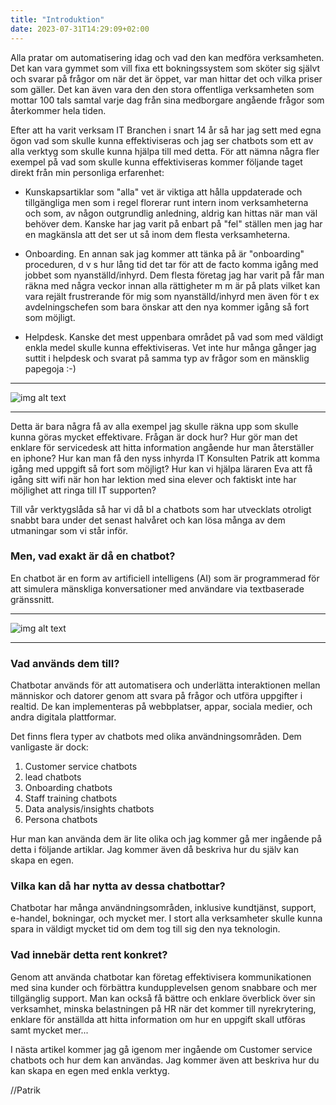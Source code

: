 ```yaml
---
title: "Introduktion"
date: 2023-07-31T14:29:09+02:00
---
```


Alla pratar om automatisering idag och vad den kan medföra verksamheten. Det kan vara gymmet som vill fixa ett bokningssystem som sköter sig självt och svarar på frågor om när det är öppet, var man hittar det och vilka priser som gäller. Det kan även vara den den stora offentliga verksamheten som mottar 100 tals samtal varje dag från sina medborgare angående frågor som återkommer hela tiden.

Efter att ha varit verksam IT Branchen i snart 14 år så har jag sett med egna ögon vad som skulle kunna effektiviseras och jag ser chatbots som ett av alla verktyg som skulle kunna hjälpa till med detta. För att nämna några fler exempel på vad som skulle kunna effektiviseras kommer följande taget direkt från min personliga erfarenhet:

- Kunskapsartiklar som "alla" vet är viktiga att hålla uppdaterade och tillgängliga men som i regel florerar runt intern inom verksamheterna och som, av någon outgrundlig anledning, aldrig kan hittas när man väl behöver dem. Kanske har jag varit på enbart på "fel" ställen men jag har en magkänsla att det ser ut så inom dem flesta verksamheterna.
  
- Onboarding. En annan sak jag kommer att tänka på är "onboarding" proceduren, d v s hur lång tid det tar för att de facto komma igång med jobbet som nyanställd/inhyrd. Dem flesta företag jag har varit på får man räkna med några veckor innan alla rättigheter m m är på plats vilket kan vara rejält frustrerande för mig som nyanställd/inhyrd men även för t ex avdelningschefen som bara önskar att den nya kommer igång så fort som möjligt.
  
- Helpdesk. Kanske det mest uppenbara området på vad som med väldigt enkla medel skulle kunna effektiviseras. Vet inte hur många gånger jag suttit i helpdesk och svarat på samma typ av frågor som en mänsklig papegoja :-)
---------


![img alt text](/images/helpdeskmalebored.jpg)

------------------------

Detta är bara några få av alla exempel jag skulle räkna upp som skulle kunna göras mycket effektivare. Frågan är dock hur?
Hur gör man det enklare för servicedesk att hitta information angående hur man återställer en iphone? Hur kan man få den nyss inhyrda IT Konsulten Patrik att komma igång med uppgift så fort som möjligt? Hur kan vi hjälpa läraren Eva att få igång sitt wifi när hon har lektion med sina elever och faktiskt inte har möjlighet att ringa till IT supporten?

Till vår verktygslåda så har vi då bl a chatbots som har utvecklats otroligt snabbt bara under det senast halvåret och kan lösa många av dem utmaningar som vi står inför.


### Men, vad exakt är då en chatbot?

En chatbot är en form av artificiell intelligens (AI) som är programmerad för att simulera mänskliga konversationer med användare via textbaserade gränssnitt.
_______________________

![img alt text](/images/happychatbot.jpg)
_________________


### Vad används dem till?

Chatbotar används för att automatisera och underlätta interaktionen mellan människor och datorer genom att svara på frågor och utföra uppgifter i realtid. De kan implementeras på webbplatser, appar, sociala medier, och andra digitala plattformar.

Det finns flera typer av chatbots med olika användningsområden. Dem vanligaste är dock:
1. Customer service chatbots
2. lead chatbots
3. Onboarding chatbots
4. Staff training chatbots
5. Data analysis/insights chatbots
6. Persona chatbots 

Hur man kan använda dem är lite olika och jag kommer gå mer ingående på detta i följande artiklar. Jag kommer även då beskriva hur du själv kan skapa en egen.

### Vilka kan då har nytta av dessa chatbottar?

Chatbotar har många användningsområden, inklusive kundtjänst, support, e-handel, bokningar, och mycket mer. I stort alla verksamheter skulle kunna spara in väldigt mycket tid om dem tog till sig den nya teknologin.

### Vad innebär detta rent konkret?

Genom att använda chatbotar kan företag effektivisera kommunikationen med sina kunder och förbättra kundupplevelsen genom snabbare och mer tillgänglig support. Man kan också få bättre och enklare överblick över sin verksamhet, minska belastningen på HR när det kommer till nyrekrytering, enklare för anställda att hitta information om hur en uppgift skall utföras samt mycket mer...

I nästa artikel kommer jag gå igenom mer ingående om Customer service chatbots och hur dem kan användas. Jag kommer även att beskriva hur du kan skapa en egen med enkla verktyg.

//Patrik